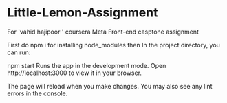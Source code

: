 # Little-Lemon-Assignment
For 'vahid hajipoor ' coursera Meta Front-end casptone assignment

First do npm i for installing node_modules
then 
In the project directory, you can run:

npm start
Runs the app in the development mode.
Open http://localhost:3000 to view it in your browser.

The page will reload when you make changes.
You may also see any lint errors in the console.
